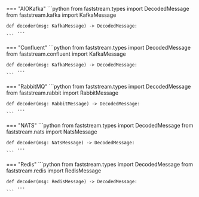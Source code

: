 === "AIOKafka"
    ```python
    from faststream.types import DecodedMessage
    from faststream.kafka import KafkaMessage

    def decoder(msg: KafkaMessage) -> DecodedMessage:
        ...
    ```

=== "Confluent"
    ```python
    from faststream.types import DecodedMessage
    from faststream.confluent import KafkaMessage

    def decoder(msg: KafkaMessage) -> DecodedMessage:
        ...
    ```

=== "RabbitMQ"
    ```python
    from faststream.types import DecodedMessage
    from faststream.rabbit import RabbitMessage

    def decoder(msg: RabbitMessage) -> DecodedMessage:
        ...
    ```

=== "NATS"
    ```python
    from faststream.types import DecodedMessage
    from faststream.nats import NatsMessage

    def decoder(msg: NatsMessage) -> DecodedMessage:
        ...
    ```

=== "Redis"
    ```python
    from faststream.types import DecodedMessage
    from faststream.redis import RedisMessage

    def decoder(msg: RedisMessage) -> DecodedMessage:
        ...
    ```
